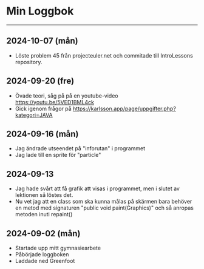 Min Loggbok
===========
---

## 2024-10-07 (mån)

* Löste problem 45 från projecteuler.net och commitade till IntroLessons repository.

## 2024-09-20 (fre)

* Övade teori, såg på på en youtube-video https://youtu.be/5VED1BML4ck
* Gick igenom frågor på https://karlsson.app/page/uppgifter.php?kategori=JAVA

## 2024-09-16 (mån)

* Jag ändrade utseendet på "inforutan" i programmet
* Jag lade till en sprite för "particle"

## 2024-09-13

* Jag hade svårt att få grafik att visas i programmet, men i slutet av lektionen så löstes det.
* Nu vet jag att en class som ska kunna målas på skärmen bara behöver en metod med signaturen "public void paint(Graphics)" och så anropas metoden inuti repaint()

## 2024-09-02 (mån)

* Startade upp mitt gymnasiearbete
* Påbörjade loggboken
* Laddade ned Greenfoot
